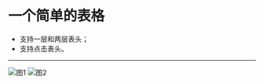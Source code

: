 # 一个简单的表格
- 支持一层和两层表头；
- 支持点击表头。
---------------------------------------
![图1](https://github.com/zhaozzq/ZQTableChart/blob/master/screen03.jpeg)
![图2](https://github.com/zhaozzq/ZQTableChart/blob/master/screen02.jpeg)
